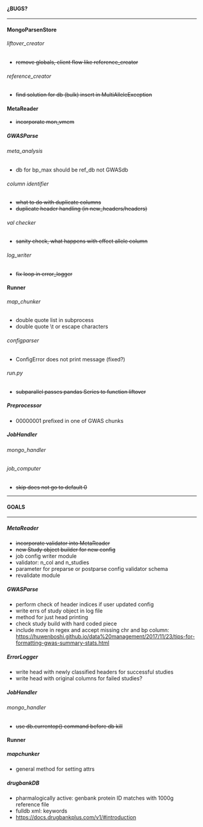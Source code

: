 
#### ¿BUGS?
_____________________________________________
#### MongoParsenStore

###### liftover_creator
  * ~~remove globals, client flow like reference_creator~~


###### reference_creator
  * ~~find solution for db (bulk) insert in MultiAlleleException~~

#### MetaReader
  * ~~incorporate mon_vmem~~

##### GWASParse

###### meta_analysis
 * db for bp_max should be ref_db not GWASdb

###### column identifier
 * ~~what to do with duplicate columns~~
 * ~~duplicate header handling (in new_headers/headers)~~

###### val checker
 * ~~sanity check, what happens with effect allele column~~

###### log_writer
 * ~~fix loop in error_logger~~

#### Runner

###### map_chunker
  * double quote list in subprocess
  * double quote \t or escape characters

###### configparser
  * ConfigError does not print message (fixed?)

###### run.py
  * ~~subparallel passes pandas Series to function liftover~~

##### Preprocessor
  * 00000001 prefixed in one of GWAS chunks

##### JobHandler

###### mongo_handler


###### job_computer
  * ~~skip does not go to default 0~~

____________________________________________

#### GOALS
_____________________________________________

##### MetaReader
 * ~~incorporate validator into MetaReader~~
 * ~~new Study object builder for new config~~
 * job config writer module
 * validator: n_col and n_studies
 * parameter for preparse or postparse config validator schema
 * revalidate module

##### GWASParse
 * perform check of header indices if user updated config
 * write errs of study object in log file
 * method for just head printing
 * check study build with hard coded piece
 * include more in regex and accept missing chr and bp column:
 https://huwenboshi.github.io/data%20management/2017/11/23/tips-for-formatting-gwas-summary-stats.html

##### ErrorLogger
 * write head with newly classified headers for successful studies
 * write head with original columns for failed studies?

##### JobHandler

###### mongo_handler
  * ~~use db.currentop() command before db kill~~

#### Runner

##### mapchunker
 * general method for setting attrs

##### drugbankDB
 * pharmalogically active: genbank protein ID matches with 1000g reference file
 * fulldb xml: <atc- codes> keywords
 * https://docs.drugbankplus.com/v1/#introduction

